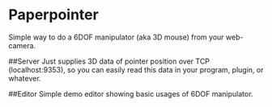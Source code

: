Paperpointer
======
Simple way to do a 6DOF manipulator (aka 3D mouse) from your web-camera.

##Server
Just supplies 3D data of pointer position over TCP (localhost:9353), so you can easily read this data in your program, plugin, or whatever.

##Editor
Simple demo editor showing basic usages of 6DOF manipulator.


